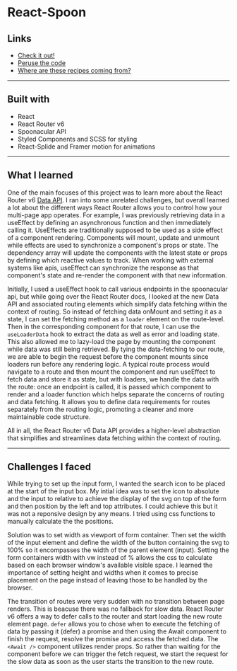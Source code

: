 # React-Spoon

## Links
- [Check it out!](https://react-spoon.onrender.com/)
- [Peruse the code](https://github.com/jacastanon01/react-router-recipes)
- [Where are these recipes coming from?](https://spoonacular.com/food-api)

---

## Built with
- React
- React Router v6 
- Spoonacular API
- Styled Components and SCSS for styling
- React-Splide and Framer motion for animations

---

## What I learned
One of the main focuses of this project was to learn more about the React Router v6 [Data API](https://reactrouter.com/en/main/routers/picking-a-router#data-apis). I ran into some unrelated challenges, but overall learned a lot about the different ways React Router allows you to control how your multi-page app operates. For example, I was previously retrieving data in a useEffect by defining an asynchronous function and then immediately calling it. UseEffects are traditionally supposed to be used as a side effect of a component rendering. Components will mount, update and unmount while effects are used to synchronize a component's props or state. The dependency array will update the components with the latest state or props by defining which reactive values to track. When working with external systems like apis, useEffect can synchronize the response as that component's state and re-render the component with that new information. 

Initially, I used a useEffect hook to call various endpoints in the spoonacular api, but while going over the React Router docs, I looked at the new Data API and associated routing elements which simplify data fetching within the context of routing. So instead of fetching data onMount and setting it as a state, I can set the fetching method as a `loader` element on the route-level. Then in the corresponding component for that route, I can use the `useLoaderData` hook to extract the data as well as error and loading state. This also allowed me to lazy-load the page by mounting the component while data was still being retrieved. By tying the data-fetching to our route, we are able to begin the request before the component mounts since loaders run before any rendering logic.  A typical route process would navigate to a route and then mount the component and run useEffect to fetch data and store it as state, but with loaders, we handle the data with the route: once an endpoint is called, it is passed which component to render and a loader function which helps separate the concerns of routing and data fetching. It allows you to define data requirements for routes separately from the routing logic, promoting a cleaner and more maintainable code structure. 

All in all, the React Router v6 Data API provides a higher-level abstraction that simplifies and streamlines data fetching within the context of routing.

 ---

## Challenges I faced
While trying to set up the input form, I wanted the search icon to be placed at the start of the input box. My intial idea was to set the icon to absolute and the input to relative to achieve the display of the svg on top of the form and then position by the left and top attributes. I could achieve this but it was not a reponsive design by any means. I tried using css functions to manually calculate the the positions.

Solution was to set width as viewport of form container. Then set the width of the input element and define the width of the button containing the svg to 100% so it encompasses the width of the parent element (input). Setting the form containers width with vw instead of % allows the css to calculate based on each browser window's available visible space. I learned the importance of setting height and widths when it comes to precise placement on the page instead of leaving those to be handled by the browser.  

The transition of routes were very sudden with no transition between page renders. This is beacuse there was no fallback for slow data. React Router v6 offers a way to defer calls to the router and start loading the new route element page. `defer` allows you to chose when to execute the fetching of data by passing it (defer) a promise and then using the Await component to finish the request, resolve the promise and access the fetched data. The `<Await />` component utilizes render props. So rather than waiting for the component before we can trigger the fetch request, we start the request for the slow data as soon as the user starts the transition to the new route.


